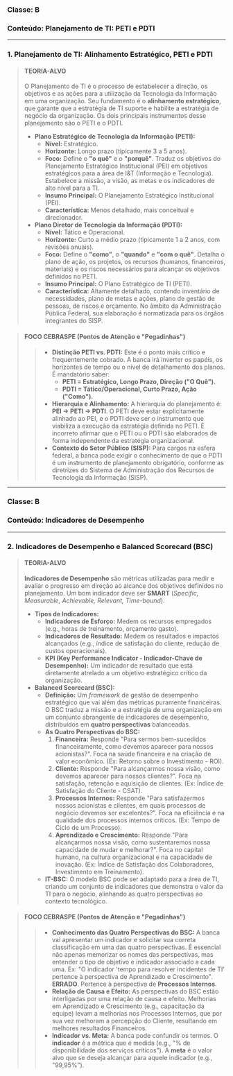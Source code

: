 ### **Classe:** B
### **Conteúdo:** Planejamento de TI: PETI e PDTI

---

### **1. Planejamento de TI: Alinhamento Estratégico, PETI e PDTI**

> #### **TEORIA-ALVO**
> O Planejamento de TI é o processo de estabelecer a direção, os objetivos e as ações para a utilização da Tecnologia da Informação em uma organização. Seu fundamento é o **alinhamento estratégico**, que garante que a estratégia de TI suporte e habilite a estratégia de negócio da organização. Os dois principais instrumentos desse planejamento são o PETI e o PDTI.
>
> * **Plano Estratégico de Tecnologia da Informação (PETI):**
>     * **Nível:** Estratégico.
>     * **Horizonte:** Longo prazo (tipicamente 3 a 5 anos).
>     * **Foco:** Define o **"o quê"** e o **"porquê"**. Traduz os objetivos do Planejamento Estratégico Institucional (PEI) em objetivos estratégicos para a área de I&T (Informação e Tecnologia). Estabelece a missão, a visão, as metas e os indicadores de alto nível para a TI.
>     * **Insumo Principal:** O Planejamento Estratégico Institucional (PEI).
>     * **Característica:** Menos detalhado, mais conceitual e direcionador.
> * **Plano Diretor de Tecnologia da Informação (PDTI):**
>     * **Nível:** Tático e Operacional.
>     * **Horizonte:** Curto a médio prazo (tipicamente 1 a 2 anos, com revisões anuais).
>     * **Foco:** Define o **"como"**, o **"quando"** e **"com o quê"**. Detalha o plano de ação, os projetos, os recursos (humanos, financeiros, materiais) e os riscos necessários para alcançar os objetivos definidos no PETI.
>     * **Insumo Principal:** O Plano Estratégico de TI (PETI).
>     * **Característica:** Altamente detalhado, contendo inventário de necessidades, plano de metas e ações, plano de gestão de pessoas, de riscos e orçamento. No âmbito da Administração Pública Federal, sua elaboração é normatizada para os órgãos integrantes do SISP.

> #### **FOCO CEBRASPE (Pontos de Atenção e "Pegadinhas")**
> > * **Distinção PETI vs. PDTI:** Este é o ponto mais crítico e frequentemente cobrado. A banca irá inverter os papéis, os horizontes de tempo ou o nível de detalhamento dos planos. É mandatório saber:
> >     * **PETI = Estratégico, Longo Prazo, Direção ("O Quê").**
> >     * **PDTI = Tático/Operacional, Curto Prazo, Ação ("Como").**
> > * **Hierarquia e Alinhamento:** A hierarquia do planejamento é: **PEI → PETI → PDTI**. O PETI deve estar explicitamente alinhado ao PEI, e o PDTI deve ser o instrumento que viabiliza a execução da estratégia definida no PETI. É incorreto afirmar que o PETI ou o PDTI são elaborados de forma independente da estratégia organizacional.
> > * **Contexto do Setor Público (SISP):** Para cargos na esfera federal, a banca pode exigir o conhecimento de que o PDTI é um instrumento de planejamento obrigatório, conforme as diretrizes do Sistema de Administração dos Recursos de Tecnologia da Informação (SISP).

---

### **Classe:** B
### **Conteúdo:** Indicadores de Desempenho

---

### **2. Indicadores de Desempenho e Balanced Scorecard (BSC)**

> #### **TEORIA-ALVO**
> **Indicadores de Desempenho** são métricas utilizadas para medir e avaliar o progresso em direção ao alcance dos objetivos definidos no planejamento. Um bom indicador deve ser **SMART** (*Specific, Measurable, Achievable, Relevant, Time-bound*).
>
> * **Tipos de Indicadores:**
>     * **Indicadores de Esforço:** Medem os recursos empregados (e.g., horas de treinamento, orçamento gasto).
>     * **Indicadores de Resultado:** Medem os resultados e impactos alcançados (e.g., índice de satisfação do cliente, redução de custos operacionais).
>     * **KPI (Key Performance Indicator - Indicador-Chave de Desempenho):** Um indicador de resultado que está diretamente atrelado a um objetivo estratégico crítico da organização.
> * **Balanced Scorecard (BSC):**
>     * **Definição:** Um *framework* de gestão de desempenho estratégico que vai além das métricas puramente financeiras. O BSC traduz a missão e a estratégia de uma organização em um conjunto abrangente de indicadores de desempenho, distribuídos em **quatro perspectivas** balanceadas.
>     * **As Quatro Perspectivas do BSC:**
>         1.  **Financeira:** Responde "Para sermos bem-sucedidos financeiramente, como devemos aparecer para nossos acionistas?". Foca na saúde financeira e na criação de valor econômico. (Ex: Retorno sobre o Investimento - ROI).
>         2.  **Cliente:** Responde "Para alcançarmos nossa visão, como devemos aparecer para nossos clientes?". Foca na satisfação, retenção e aquisição de clientes. (Ex: Índice de Satisfação do Cliente - CSAT).
>         3.  **Processos Internos:** Responde "Para satisfazermos nossos acionistas e clientes, em quais processos de negócio devemos ser excelentes?". Foca na eficiência e na qualidade dos processos internos críticos. (Ex: Tempo de Ciclo de um Processo).
>         4.  **Aprendizado e Crescimento:** Responde "Para alcançarmos nossa visão, como sustentaremos nossa capacidade de mudar e melhorar?". Foca no capital humano, na cultura organizacional e na capacidade de inovação. (Ex: Índice de Satisfação dos Colaboradores, Investimento em Treinamento).
>     * **IT-BSC:** O modelo BSC pode ser adaptado para a área de TI, criando um conjunto de indicadores que demonstra o valor da TI para o negócio, alinhando as quatro perspectivas ao contexto tecnológico.

> #### **FOCO CEBRASPE (Pontos de Atenção e "Pegadinhas")**
> > * **Conhecimento das Quatro Perspectivas do BSC:** A banca vai apresentar um indicador e solicitar sua correta classificação em uma das quatro perspectivas. É essencial não apenas memorizar os nomes das perspectivas, mas entender o tipo de objetivo e indicador associado a cada uma. Ex: "O indicador 'tempo para resolver incidentes de TI' pertence à perspectiva de Aprendizado e Crescimento". **ERRADO**. Pertence à perspectiva de **Processos Internos**.
> > * **Relação de Causa e Efeito:** As perspectivas do BSC estão interligadas por uma relação de causa e efeito. Melhorias em Aprendizado e Crescimento (e.g., capacitação da equipe) levam a melhorias nos Processos Internos, que por sua vez melhoram a percepção do Cliente, resultando em melhores resultados Financeiros.
> > * **Indicador vs. Meta:** A banca pode confundir os termos. O **indicador** é a métrica que é medida (e.g., "% de disponibilidade dos serviços críticos"). A **meta** é o valor alvo que se deseja alcançar para aquele indicador (e.g., "99,95%").
